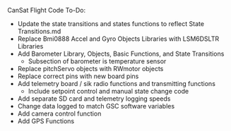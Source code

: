 CanSat Flight Code To-Do:

- Update the state transitions and states functions to reflect State Transitions.md
- Replace Bmi0888 Accel and Gyro Objects Libraries with LSM6DSLTR Libraries
- Add Barometer Library, Objects, Basic Functions, and State Transitions
	- Subsection of barometer is temperature sensor
- Replace pitchServo objects with RWmotor objects
- Replace correct pins with new board pins
- Add telemetry board / sik radio functions and transmitting functions
	- Include setpoint control and manual state change code
- Add separate SD card and telemetry logging speeds
- Change data logged to match GSC software variables
- Add camera control function
- Add GPS Functions
